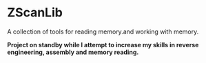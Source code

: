 # ZScanLib
A collection of tools for reading memory.and working with memory. 

**Project on standby while I attempt to increase my skills in reverse engineering, assembly and memory reading.**
